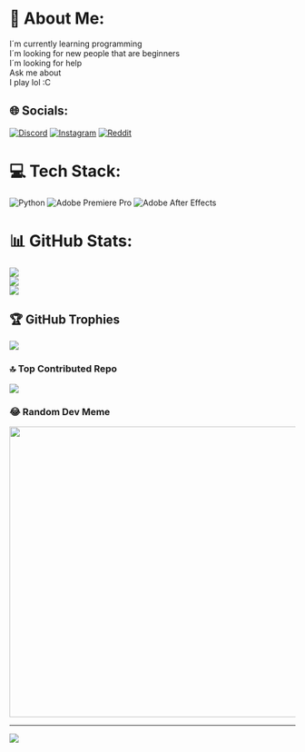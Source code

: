 # 💫 About Me:
I´m currently learning programming <br>I´m looking for new people that are beginners <br>I´m looking for help <br>Ask me about <br>I play lol :C<br>


## 🌐 Socials:
[![Discord](https://img.shields.io/badge/Discord-%237289DA.svg?logo=discord&logoColor=white)](https://discord.gg/572515905721073664) [![Instagram](https://img.shields.io/badge/Instagram-%23E4405F.svg?logo=Instagram&logoColor=white)](https://instagram.com/whos_chanty) [![Reddit](https://img.shields.io/badge/Reddit-%23FF4500.svg?logo=Reddit&logoColor=white)](https://reddit.com/user/u/AnthamerasuX) 

# 💻 Tech Stack:
![Python](https://img.shields.io/badge/python-3670A0?style=for-the-badge&logo=python&logoColor=ffdd54) ![Adobe Premiere Pro](https://img.shields.io/badge/Adobe%20Premiere%20Pro-9999FF.svg?style=for-the-badge&logo=Adobe%20Premiere%20Pro&logoColor=white) ![Adobe After Effects](https://img.shields.io/badge/Adobe%20After%20Effects-9999FF.svg?style=for-the-badge&logo=Adobe%20After%20Effects&logoColor=white)
# 📊 GitHub Stats:
![](https://github-readme-stats.vercel.app/api?username=Anthamerasu&theme=synthwave&hide_border=false&include_all_commits=false&count_private=false)<br/>
![](https://github-readme-streak-stats.herokuapp.com/?user=Anthamerasu&theme=synthwave&hide_border=false)<br/>
![](https://github-readme-stats.vercel.app/api/top-langs/?username=Anthamerasu&theme=synthwave&hide_border=false&include_all_commits=false&count_private=false&layout=compact)

## 🏆 GitHub Trophies
![](https://github-profile-trophy.vercel.app/?username=Anthamerasu&theme=radical&no-frame=false&no-bg=true&margin-w=4)

### 🔝 Top Contributed Repo
![](https://github-contributor-stats.vercel.app/api?username=Anthamerasu&limit=5&theme=dark&combine_all_yearly_contributions=true)

### 😂 Random Dev Meme
<img src="https://rm.up.railway.app/" width="512px"/>

---
[![](https://visitcount.itsvg.in/api?id=Anthamerasu&icon=0&color=0)](https://visitcount.itsvg.in)

<!-- Proudly created with GPRM ( https://gprm.itsvg.in ) -->
